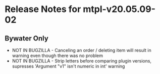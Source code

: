 
# Release Notes for mtpl-v20.05.09-02

## Bywater Only

- NOT IN BUGZILLA - Canceling an order / deleting item will result in warning even though there was no problem
- NOT IN BUGZILLA - Strip letters before comparing plugin versions, supresses 'Argument "v1" isn't numeric in int' warning


